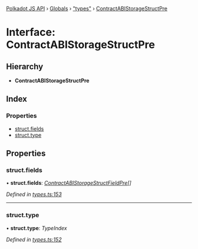 [Polkadot JS API](../README.md) › [Globals](../globals.md) › ["types"](../modules/_types_.md) › [ContractABIStorageStructPre](_types_.contractabistoragestructpre.md)

# Interface: ContractABIStorageStructPre

## Hierarchy

* **ContractABIStorageStructPre**

## Index

### Properties

* [struct.fields](_types_.contractabistoragestructpre.md#struct.fields)
* [struct.type](_types_.contractabistoragestructpre.md#struct.type)

## Properties

###  struct.fields

• **struct.fields**: *[ContractABIStorageStructFieldPre](_types_.contractabistoragestructfieldpre.md)[]*

*Defined in [types.ts:153](https://github.com/polkadot-js/api/blob/a30d467618/packages/api-contract/src/types.ts#L153)*

___

###  struct.type

• **struct.type**: *TypeIndex*

*Defined in [types.ts:152](https://github.com/polkadot-js/api/blob/a30d467618/packages/api-contract/src/types.ts#L152)*
